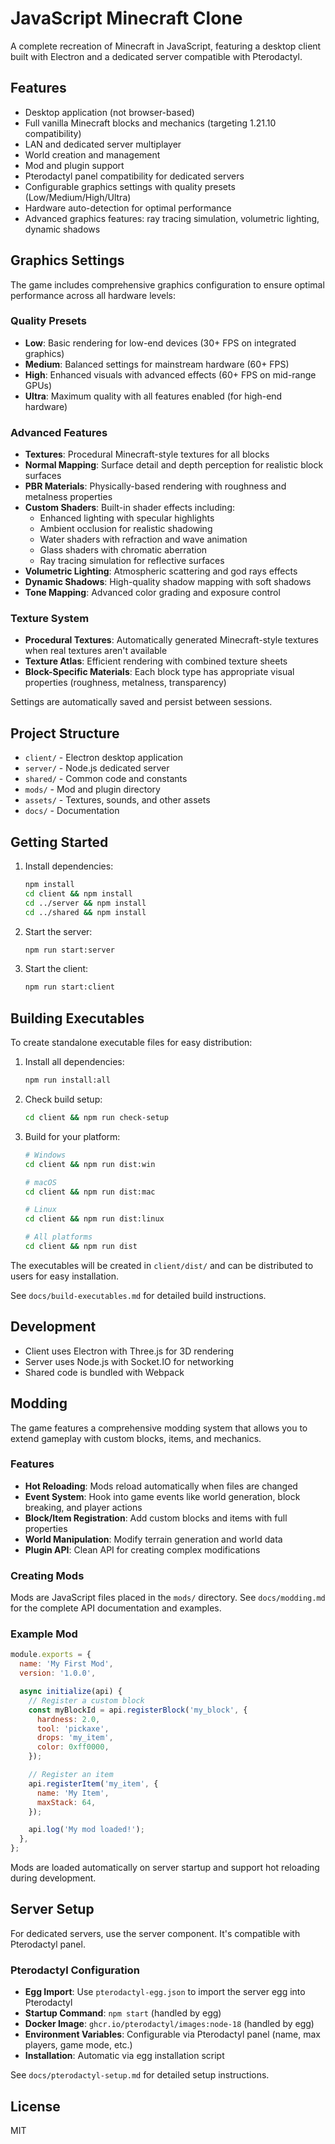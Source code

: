 # JavaScript Minecraft Clone

A complete recreation of Minecraft in JavaScript, featuring a desktop client built with Electron and a dedicated server compatible with Pterodactyl.

## Features

- Desktop application (not browser-based)
- Full vanilla Minecraft blocks and mechanics (targeting 1.21.10 compatibility)
- LAN and dedicated server multiplayer
- World creation and management
- Mod and plugin support
- Pterodactyl panel compatibility for dedicated servers
- Configurable graphics settings with quality presets (Low/Medium/High/Ultra)
- Hardware auto-detection for optimal performance
- Advanced graphics features: ray tracing simulation, volumetric lighting, dynamic shadows

## Graphics Settings

The game includes comprehensive graphics configuration to ensure optimal performance across all hardware levels:

### Quality Presets
- **Low**: Basic rendering for low-end devices (30+ FPS on integrated graphics)
- **Medium**: Balanced settings for mainstream hardware (60+ FPS)
- **High**: Enhanced visuals with advanced effects (60+ FPS on mid-range GPUs)
- **Ultra**: Maximum quality with all features enabled (for high-end hardware)

### Advanced Features
- **Textures**: Procedural Minecraft-style textures for all blocks
- **Normal Mapping**: Surface detail and depth perception for realistic block surfaces
- **PBR Materials**: Physically-based rendering with roughness and metalness properties
- **Custom Shaders**: Built-in shader effects including:
  - Enhanced lighting with specular highlights
  - Ambient occlusion for realistic shadowing
  - Water shaders with refraction and wave animation
  - Glass shaders with chromatic aberration
  - Ray tracing simulation for reflective surfaces
- **Volumetric Lighting**: Atmospheric scattering and god rays effects
- **Dynamic Shadows**: High-quality shadow mapping with soft shadows
- **Tone Mapping**: Advanced color grading and exposure control

### Texture System
- **Procedural Textures**: Automatically generated Minecraft-style textures when real textures aren't available
- **Texture Atlas**: Efficient rendering with combined texture sheets
- **Block-Specific Materials**: Each block type has appropriate visual properties (roughness, metalness, transparency)

Settings are automatically saved and persist between sessions.

## Project Structure

- `client/` - Electron desktop application
- `server/` - Node.js dedicated server
- `shared/` - Common code and constants
- `mods/` - Mod and plugin directory
- `assets/` - Textures, sounds, and other assets
- `docs/` - Documentation

## Getting Started

1. Install dependencies:
   ```bash
   npm install
   cd client && npm install
   cd ../server && npm install
   cd ../shared && npm install
   ```

2. Start the server:
   ```bash
   npm run start:server
   ```

3. Start the client:
   ```bash
   npm run start:client
   ```

## Building Executables

To create standalone executable files for easy distribution:

1. Install all dependencies:
   ```bash
   npm run install:all
   ```

2. Check build setup:
   ```bash
   cd client && npm run check-setup
   ```

3. Build for your platform:
   ```bash
   # Windows
   cd client && npm run dist:win

   # macOS
   cd client && npm run dist:mac

   # Linux
   cd client && npm run dist:linux

   # All platforms
   cd client && npm run dist
   ```

The executables will be created in `client/dist/` and can be distributed to users for easy installation.

See `docs/build-executables.md` for detailed build instructions.

## Development

- Client uses Electron with Three.js for 3D rendering
- Server uses Node.js with Socket.IO for networking
- Shared code is bundled with Webpack

## Modding

The game features a comprehensive modding system that allows you to extend gameplay with custom blocks, items, and mechanics.

### Features
- **Hot Reloading**: Mods reload automatically when files are changed
- **Event System**: Hook into game events like world generation, block breaking, and player actions
- **Block/Item Registration**: Add custom blocks and items with full properties
- **World Manipulation**: Modify terrain generation and world data
- **Plugin API**: Clean API for creating complex modifications

### Creating Mods
Mods are JavaScript files placed in the `mods/` directory. See `docs/modding.md` for the complete API documentation and examples.

### Example Mod
```javascript
module.exports = {
  name: 'My First Mod',
  version: '1.0.0',

  async initialize(api) {
    // Register a custom block
    const myBlockId = api.registerBlock('my_block', {
      hardness: 2.0,
      tool: 'pickaxe',
      drops: 'my_item',
      color: 0xff0000,
    });

    // Register an item
    api.registerItem('my_item', {
      name: 'My Item',
      maxStack: 64,
    });

    api.log('My mod loaded!');
  },
};
```

Mods are loaded automatically on server startup and support hot reloading during development.

## Server Setup

For dedicated servers, use the server component. It's compatible with Pterodactyl panel.

### Pterodactyl Configuration
- **Egg Import**: Use `pterodactyl-egg.json` to import the server egg into Pterodactyl
- **Startup Command**: `npm start` (handled by egg)
- **Docker Image**: `ghcr.io/pterodactyl/images:node-18` (handled by egg)
- **Environment Variables**: Configurable via Pterodactyl panel (name, max players, game mode, etc.)
- **Installation**: Automatic via egg installation script

See `docs/pterodactyl-setup.md` for detailed setup instructions.

## License

MIT